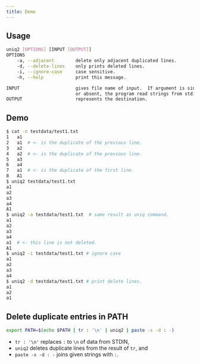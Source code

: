 ```yaml
---
title: Demo
---
```


## Usage

```sh
uniq2 [OPTIONS] [INPUT [OUTPUT]]
OPTIONS
    -a, --adjacent        delete only adjacent duplicated lines.
    -d, --delete-lines    only prints deleted lines.
    -i, --ignore-case     case sensitive.
    -h, --help            print this message.

INPUT                     gives file name of input.  If argument is single dash ('-')
                          or absent, the program read strings from stdin.
OUTPUT                    represents the destination.
```


## Demo

```sh
$ cat -n testdata/test1.txt
1	a1
2	a1  # <- is the duplicate of the previous line.
3	a2
4	a2  # <- is the duplicate of the previous line.
5	a3
6	a4
7	a1  # <- is the duplicate of the first line.
8	A1
$ uniq2 testdata/test1.txt
a1
a2
a3
a4
A1
$ uniq2 -a testdata/test1.txt  # same result as uniq command.
a1
a2
a3
a4
a1  # <- this line is not deleted.
A1
$ uniq2 -i testdata/test1.txt # ignore case
a1
a2
a3
a4
$ uniq2 -d testdata/test1.txt # print delete lines.
a1
a2
a1
```

## Delete duplicate entries in PATH

```sh
export PATH=$(echo $PATH | tr : '\n' | uniq2 | paste -s -d : -)
```

* `tr : '\n'` replaces `:` to `\n` of data from STDIN,
* `uniq2` deletes duplicate lines from the result of `tr`, and
* `paste -s -d : -` joins given strings with `:`.
